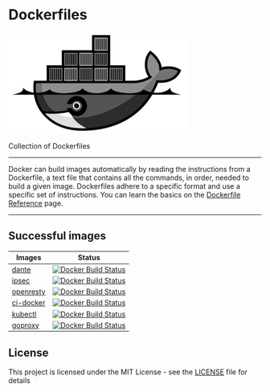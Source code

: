 # Dockerfiles

![Dockerfiles](logo.png)

Collection of Dockerfiles

---

Docker can build images automatically by reading the instructions from a Dockerfile, a text file that contains all the commands, in order, needed to build a given image. Dockerfiles adhere to a specific format and use a specific set of instructions. You can learn the basics on the [Dockerfile Reference][1] page.

---

## Successful images

| Images                 | Status                                                                                 |
| ---------------------- | -------------------------------------------------------------------------------------- |
| [dante](dante)         | [![Docker Build Status](https://img.shields.io/docker/build/c18s/dante.svg)][dbs1]     |
| [ipsec](ipsec)         | [![Docker Build Status](https://img.shields.io/docker/build/c18s/ipsec.svg)][dbs2]     |
| [openresty](openresty) | [![Docker Build Status](https://img.shields.io/docker/build/c18s/openresty.svg)][dbs3] |
| [ci-docker](ci-docker) | [![Docker Build Status](https://img.shields.io/docker/build/c18s/ci-docker.svg)][dbs4] |
| [kubectl](kubectl)     | [![Docker Build Status](https://img.shields.io/docker/build/c18s/kubectl.svg)][dbs5]   |
| [goproxy](goproxy)     | [![Docker Build Status](https://img.shields.io/docker/build/c18s/goproxy.svg)][dbs6]   |

## License

This project is licensed under the MIT License - see the [LICENSE](LICENSE) file for details

[1]: https://docs.docker.com/engine/reference/builder/
[dbs1]: https://hub.docker.com/r/c18s/dante/builds/
[dbs2]: https://hub.docker.com/r/c18s/ipsec/builds/
[dbs3]: https://hub.docker.com/r/c18s/openresty/builds/
[dbs4]: https://hub.docker.com/r/c18s/ci-docker/builds/
[dbs5]: https://hub.docker.com/r/c18s/kubectl/builds/
[dbs6]: https://hub.docker.com/r/c18s/goproxy/builds/
